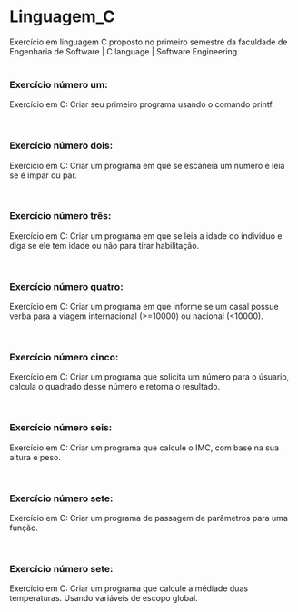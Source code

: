 # Linguagem_C
Exercício em linguagem C proposto no primeiro semestre da faculdade de Engenharia de Software | C language | Software Engineering
<br>
<br>

<h3>Exercício número um:</h3>
<p>Exercício em C: Criar seu primeiro programa usando o comando printf.</p>
<br>

<h3>Exercício número dois:</h3>
<p>Exercício em C: Criar  um programa em que se escaneia um numero e leia se é impar ou par. </p>
<br>

<h3>Exercício número três:</h3>
<p>Exercício em C: Criar  um programa em que se leia a idade do individuo e diga se ele tem idade ou não para tirar habilitação.</p>
<br>

<h3>Exercício número quatro:</h3>
<p>Exercício em C: Criar  um programa em que informe se um casal possue verba para a viagem internacional (>=10000) ou nacional (<10000).</p>
<br>

<h3>Exercício número cinco:</h3>
<p>Exercício em C: Criar  um programa que solicita um número para o úsuario, calcula o quadrado desse número e retorna o resultado.</p>
<br>

<h3>Exercício número seis:</h3>
<p>Exercício em C: Criar  um programa que calcule o IMC, com base na sua altura e peso.</p>
<br>

<h3>Exercício número sete:</h3>
<p>Exercício em C: Criar  um programa de passagem de parâmetros para uma função.</p>
<br>

<h3>Exercício número sete:</h3>
<p>Exercício em C: Criar  um programa que calcule a médiade duas temperaturas.  Usando variáveis de escopo global.</p>
<br>
